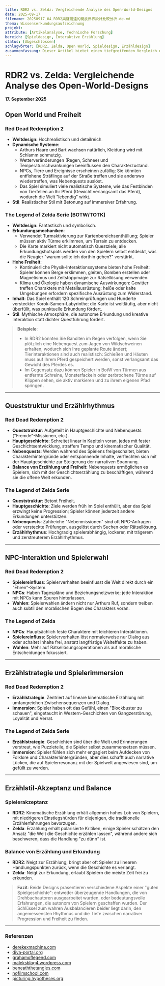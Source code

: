 ```yaml
---
title: RDR2 vs. Zelda: Vergleichende Analyse des Open-World-Designs
date: 2025-09-17
filename: 20250917_04_RDR2與薩爾達的開放世界設計比較分析.de.md
thema: Wissenserkundungsaufzeichnung
projekt: 
attribute: [Artikelanalyse, Technische Forschung]
bereich: [Spieldesign, Interaktive Erzählung]
status: [Abgeschlossen]
schlagwörter: [RDR2, Zelda, Open World, Spieldesign, Erzähldesign]
zusammenfassung: Dieser Artikel bietet einen tiefgreifenden Vergleich der verschiedenen Strategien und Philosophien, die RDR2 und die Zelda-Serie im Open-World-Design, Erzählrhythmus, NPC-Interaktion und Spielerimmersion einsetzen.
---
```


# RDR2 vs. Zelda: Vergleichende Analyse des Open-World-Designs

**17. September 2025**

## Open World und Freiheit

### Red Dead Redemption 2
- **Weltdesign**: Hochrealistisch und detailreich.
- **Dynamische Systeme**:
    - Arthurs Haare und Bart wachsen natürlich, Kleidung wird mit Schlamm schmutzig.
    - Wetterveränderungen (Regen, Schnee) und Temperaturschwankungen beeinflussen den Charakterzustand.
    - NPCs, Tiere und Ereignisse erscheinen zufällig; Sie könnten entflohene Sträflinge auf der Straße treffen und sie anderswo wiedertreffen, was Nebenquests auslöst.
    - Das Spiel simuliert viele realistische Systeme, wie das Festbinden von Tierfellen an Ihr Pferd (Gewicht verlangsamt das Pferd), wodurch die Welt "lebendig" wirkt.
- **Stil**: Realistischer Stil mit Betonung auf immersiver Erfahrung.

### The Legend of Zelda Serie (BOTW/TOTK)
- **Weltdesign**: Fantastisch und symbolisch.
- **Erkundungsmechaniken**:
    - Verwendet Turmaktivierung zur Kartenbereichsenthüllung; Spieler müssen aktiv Türme erklimmen, um Terrain zu entdecken.
    - Die Karte markiert nicht automatisch Questziele; alle Erkundungshotspots werden von den Spielern selbst entdeckt, was die Neugier "warum sollte ich dorthin gehen?" verstärkt.
- **Hohe Freiheit**:
    - Kontinuierliche Physik-Interaktionssysteme bieten hohe Freiheit: Spieler können Berge erklimmen, gleiten, Bomben erstellen oder Magnetismus und Zeitstoppmagie zur Rätsellösung verwenden.
    - Klima und Ökologie haben dynamische Auswirkungen: Gewitter treffen Charaktere mit Metallausrüstung; heiße oder kalte Umgebungen erfordern spezifische Ausrüstung zum Widerstand.
- **Inhalt**: Das Spiel enthält 120 Schreinprüfungen und Hunderte versteckter Korok-Samen-Labyrinthe; die Karte ist weitläufig, aber nicht überfüllt, was punktuelle Erkundung fördert.
- **Stil**: Mythische Atmosphäre, die autonome Erkundung und kreative Interaktion statt dichter Questführung fördert.

> **Beispiele**:
> - In RDR2 könnten Sie Banditen im Regen verfolgen, wenn Sie plötzlich eine Nebenquest zum Jagen von Wildschweinen erhalten, wodurch sich Ihre geplante Route ändert; Tierinteraktionen sind auch realistisch: Schießen und Häuten muss auf Ihrem Pferd gespeichert werden, sonst verlangsamt das Gewicht des Pferdes es.
> - Im Gegensatz dazu können Spieler in BotW von Türmen aus entfernte Schreine, Monsterfackeln oder zerbrochene Türme auf Klippen sehen, sie aktiv markieren und zu ihrem eigenen Pfad springen.

---

## Queststruktur und Erzählrhythmus

### Red Dead Redemption 2
- **Queststruktur**: Aufgeteilt in Hauptgeschichte und Nebenquests ("Fremde"-Missionen, etc.).
- **Hauptgeschichte**: Schreitet linear in Kapiteln voran, jedes mit fester Geschichtsentwicklung, straffem Tempo und kinematischer Qualität.
- **Nebenquests**: Werden während des Spielens freigeschaltet, bieten Charakterhintergründe oder entspannende Inhalte, verflechten sich mit der Hauptgeschichte zur Steigerung der narrativen Spannung.
- **Balance von Erzählung und Freiheit**: Nebenquests ermöglichen es Spielern, sich mit der Geschichtserzählung zu beschäftigen, während sie die offene Welt erkunden.

### The Legend of Zelda Serie
- **Queststruktur**: Betont Freiheit.
- **Hauptgeschichte**: Ziele werden früh im Spiel enthüllt, aber das Spiel erzwingt keine Progression; Spieler können jederzeit andere Erkundungen unterstützen.
- **Nebenquests**: Zahlreiche "Nebenmissionen" sind oft NPC-Anfragen oder versteckte Prüfungen, ausgelöst durch Suchen oder Rätsellösung.
- **Erzählrhythmus**: Hochgradig spielerabhängig, lockerer, mit trägerem und zerstreuterem Erzählrhythmus.

---

## NPC-Interaktion und Spielerwahl

### Red Dead Redemption 2
- **Spielereinfluss**: Spielerverhalten beeinflusst die Welt direkt durch ein "Ehren"-System.
- **NPCs**: Haben Tagespläne und Beziehungsnetzwerke; jede Interaktion mit NPCs kann Spuren hinterlassen.
- **Wahlen**: Spielerwahlen ändern nicht nur Arthurs Ruf, sondern treiben auch subtil den moralischen Bogen des Charakters voran.

### The Legend of Zelda
- **NPCs**: Hauptsächlich feste Charaktere mit leichteren Interaktionen.
- **Spielereinfluss**: Spielerverhalten löst normalerweise nur Dialog aus oder schaltet Inhalte frei, anstatt langfristige Welteffekte zu haben.
- **Wahlen**: Mehr auf Rätsellösungsoperationen als auf moralische Entscheidungen fokussiert.

---

## Erzählstrategie und Spielerimmersion

### Red Dead Redemption 2
- **Erzählstrategie**: Zentriert auf lineare kinematische Erzählung mit umfangreichen Zwischensequenzen und Dialog.
- **Immersion**: Spieler haben oft das Gefühl, einen "Blockbuster zu schauen", eingetaucht in Western-Geschichten von Gangzerstörung, Loyalität und Verrat.

### The Legend of Zelda Serie
- **Erzählstrategie**: Geschichten sind über die Welt und Erinnerungen verstreut, wie Puzzleteile, die Spieler selbst zusammensetzen müssen.
- **Immersion**: Spieler fühlen sich mehr engagiert beim Aufdecken von Folklore und Charakterhintergründen, aber dies schafft auch narrative Lücken, die auf Spielerresonanz mit der Spielwelt angewiesen sind, um gefüllt zu werden.

---

## Erzählstil-Akzeptanz und Balance

### Spielerakzeptanz
- **RDR2**: Kinematische Erzählung erhält allgemein hohes Lob von Spielern, mit niedrigeren Einstiegshürden für diejenigen, die traditionelle Erzählerfahrungen bevorzugen.
- **Zelda**: Erzählung erhält polarisierte Kritiken; einige Spieler schätzen den Ansatz "die Welt die Geschichte erzählen lassen", während andere sich beschweren, dass die Handlung "zu dünn" ist.

### Balance von Erzählung und Erkundung
- **RDR2**: Neigt zur Erzählung, bringt aber oft Spieler zu linearen Handlungspunkten zurück, wenn die Geschichte es verlangt.
- **Zelda**: Neigt zur Erkundung, erlaubt Spielern die meiste Zeit frei zu erkunden.

> **Fazit**:
> Beide Designs präsentieren verschiedene Aspekte einer "guten Spielgeschichte": entweder überzeugende Handlungen, die von Drehbuchautoren ausgearbeitet wurden, oder bedeutungsvolle Erfahrungen, die autonom von Spielern geschaffen wurden. Der Schlüssel zum wahren Ausbalancieren beider liegt darin, den angemessensten Rhythmus und die Tiefe zwischen narrativer Progression und Freiheit zu finden.

---

### Referenzen
- [derekexmachina.com](http://derekexmachina.com)
- [diva-portal.org](http://diva-portal.org)
- [grahamoflegend.com](http://grahamoflegend.com)
- [maleksblog4.wordpress.com](http://maleksblog4.wordpress.com)
- [beneaththetangles.com](http://beneaththetangles.com)
- [nofilmschool.com](http://nofilmschool.com)
- [picturing.hypotheses.org](http://picturing.hypotheses.org)
